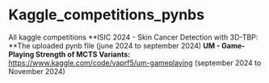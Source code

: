 # Kaggle_competitions_pynbs
All kaggle competitions
**ISIC 2024 - Skin Cancer Detection with 3D-TBP: **The uploaded pynb file (june 2024 to september 2024)
**UM - Game-Playing Strength of MCTS Variants:** https://www.kaggle.com/code/vaprf5/um-gameplaying (september 2024 to November 2024)
